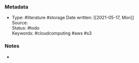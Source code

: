 ### Metadata

-  Type: #literature #storage
    Date written: [[2021-05-17, Mon]]  
    Source:  
    Status: #todo  
    Keywords:  #cloudcomputing #aws #s3
	
### Notes
- 
	


